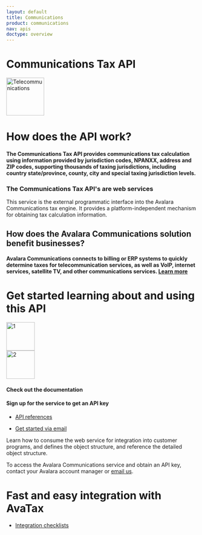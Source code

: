 ```yaml
---
layout: default
title: Communications
product: communications
nav: apis
doctype: overview
---
```

<div class="row bg-map padding-bottom">
  <div class="col-md-8 col-md-offset-2 text-center ">
    <h1 class="h1p">Communications Tax API</h1>
    <img src="/public/images/devdot/DevDot_TelecomGrey.svg" height="100" alt="Telecommunications" />
  </div>
</div>
<div class="row border-top padding-top padding-bottom">
  <div class="col-md-8 col-md-offset-2 text-center">
    <h1 class="h1p">How does the API work?</h1>
    <h4 class="text-left">The Communications Tax API provides communications tax calculation using
        information provided by jurisdiction codes, NPANXX, address and ZIP codes,
        supporting thousands of taxing jurisdictions, including country state/province, county,
        city and special taxing jurisdiction levels.    
    </h4>
    <h3>The Communications Tax API's are web services</h3>
    <p class="text-left">This service is the external programmatic interface into the Avalara Communications tax engine. It provides a platform-independent mechanism for obtaining tax calculation information.</p>
     <h2>How does the Avalara Communications solution benefit businesses?</h2>
     <h4 class="text-left">Avalara Communications connects to billing or ERP systems to quickly determine taxes
         for telecommunication services, as well as VoIP, internet services, satellite TV, and other
         communications services. <a href="https://www.avalara.com/products/communications-tax">Learn more</a>
     </h4>
  </div>
</div>
<div class="row border-top padding-top padding-bottom">
  <div class="col-md-8 col-md-offset-2 text-center">
    <h1 class="h1p">Get started learning about and using this API</h1>
    <div class="row card">
        <div class="col-md-3 col-md-offset-2">
            <img src="/public/images/devdot/DevDotSvgGAssets_One.svg" height="75" alt="1" />
        </div>
        <div class="col-md-3 col-md-offset-2">
            <img src="/public/images/devdot/DevDotSvgGAssets_Two.svg" height="75" alt="2" />
        </div>
    </div>
    <div class="row card card-border-top">
        <div class="col-md-3 col-md-offset-2">
            <h4>Check out the documentation</h4>
        </div>
        <div class="col-md-3 col-md-offset-2">
            <h4>Sign up for the service to get an API key</h4>
        </div>
    </div>
    <div class="row card">
        <div class="col-md-3 col-md-offset-2 padding-top">
            <ul class="pipe">
                <li><a href="api-reference/saas/soap">API references</a></li>
            </ul>
        </div>
        <div class="col-md-3 col-md-offset-2 padding-top">
            <ul class="pipe">
                <li><a href="mailto:communicationsupport@avalara.com?subject=Communications Tax API Interest from Developer.Avalara.com site">Get started via email</a></li>
            </ul>
        </div>
    </div>
    <div class="row card">
        <div class="col-md-3 col-md-offset-2 padding-top">
            <p class="text-left">Learn how to consume the web service for
               integration into customer programs, and defines
               the object structure, and reference the detailed
               object structure.
            </p>
        </div>
        <div class="col-md-3 col-md-offset-2 padding-top">
            <p class="text-left">To access the Avalara Communications service
               and obtain an API key, contact your Avalara
               account manager or <a href="mailto:communicationsupport@avalara.com?subject=Communications Tax API Interest from Developer.Avalara.com site.">email us</a>.
            </p>
        </div>
    </div>
  </div>
</div>
<div class="row border-top padding-top padding-bottom">
  <div class="col-md-8 col-md-offset-2 text-center">
    <h1 class="h1p">Fast and easy integration with AvaTax</h1>
    <ul class="pipe">
        <li><a href="/certification/communications/">Integration checklists</a></li>
    </ul>
  </div>
</div>
